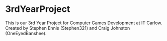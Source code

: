 # 3rdYearProject
This is our 3rd Year Project for Computer Games Development at IT Carlow. Created by Stephen Ennis (Stephen321) and Craig Johnston (OneEyedBanshee).
